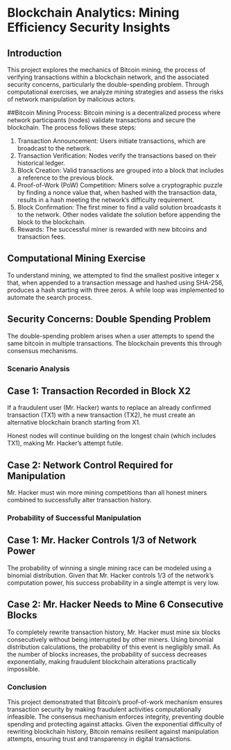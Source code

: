 # Blockchain Analytics: Mining Efficiency Security Insights

## Introduction
This project explores the mechanics of Bitcoin mining, the process of verifying transactions within a blockchain network, and the associated security concerns, particularly the double-spending problem. Through computational exercises, we analyze mining strategies and assess the risks of network manipulation by malicious actors.

##Bitcoin Mining Process:
Bitcoin mining is a decentralized process where network participants (nodes) validate transactions and secure the blockchain. The process follows these steps:
1. Transaction Announcement: Users initiate transactions, which are broadcast to the network.
2. Transaction Verification: Nodes verify the transactions based on their historical ledger.
3. Block Creation: Valid transactions are grouped into a block that includes a reference to the previous block.
4. Proof-of-Work (PoW) Competition: Miners solve a cryptographic puzzle by finding a nonce value that, when hashed with the transaction data, results in a hash meeting the network’s difficulty requirement.
5. Block Confirmation: The first miner to find a valid solution broadcasts it to the network. Other nodes validate the solution before appending the block to the blockchain.
6. Rewards: The successful miner is rewarded with new bitcoins and transaction fees.

## Computational Mining Exercise
To understand mining, we attempted to find the smallest positive integer x that, when appended to a transaction message and hashed using SHA-256, produces a hash starting with three zeros. A while loop was implemented to automate the search process.

## Security Concerns: Double Spending Problem
The double-spending problem arises when a user attempts to spend the same bitcoin in multiple transactions. The blockchain prevents this through consensus mechanisms.

### Scenario Analysis

## Case 1: Transaction Recorded in Block X2
If a fraudulent user (Mr. Hacker) wants to replace an already confirmed transaction (TX1) with a new transaction (TX2), he must create an alternative blockchain branch starting from X1.

Honest nodes will continue building on the longest chain (which includes TX1), making Mr. Hacker’s attempt futile.

## Case 2: Network Control Required for Manipulation
Mr. Hacker must win more mining competitions than all honest miners combined to successfully alter transaction history.

### Probability of Successful Manipulation
## Case 1: Mr. Hacker Controls 1/3 of Network Power
The probability of winning a single mining race can be modeled using a binomial distribution.
Given that Mr. Hacker controls 1/3 of the network’s computation power, his success probability in a single attempt is very low.

## Case 2: Mr. Hacker Needs to Mine 6 Consecutive Blocks
To completely rewrite transaction history, Mr. Hacker must mine six blocks consecutively without being interrupted by other miners.
Using binomial distribution calculations, the probability of this event is negligibly small.
As the number of blocks increases, the probability of success decreases exponentially, making fraudulent blockchain alterations practically impossible.

### Conclusion
This project demonstrated that Bitcoin’s proof-of-work mechanism ensures transaction security by making fraudulent activities computationally infeasible. The consensus mechanism enforces integrity, preventing double spending and protecting against attacks. Given the exponential difficulty of rewriting blockchain history, Bitcoin remains resilient against manipulation attempts, ensuring trust and transparency in digital transactions.
